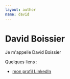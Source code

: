 ```yaml
---
layout: author
name: david
---
```


# David Boissier

Je m'appelle David Boissier

Quelques liens :

* [mon profil LinkedIn](https://www.linkedin.com/profile/view?id=35965858)
